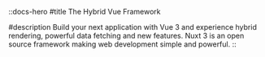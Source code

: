 ::docs-hero
#title
The Hybrid Vue Framework

#description
Build your next application with Vue 3 and experience hybrid rendering, powerful data fetching and new features. Nuxt 3 is an open source framework making web development simple and powerful.
::
